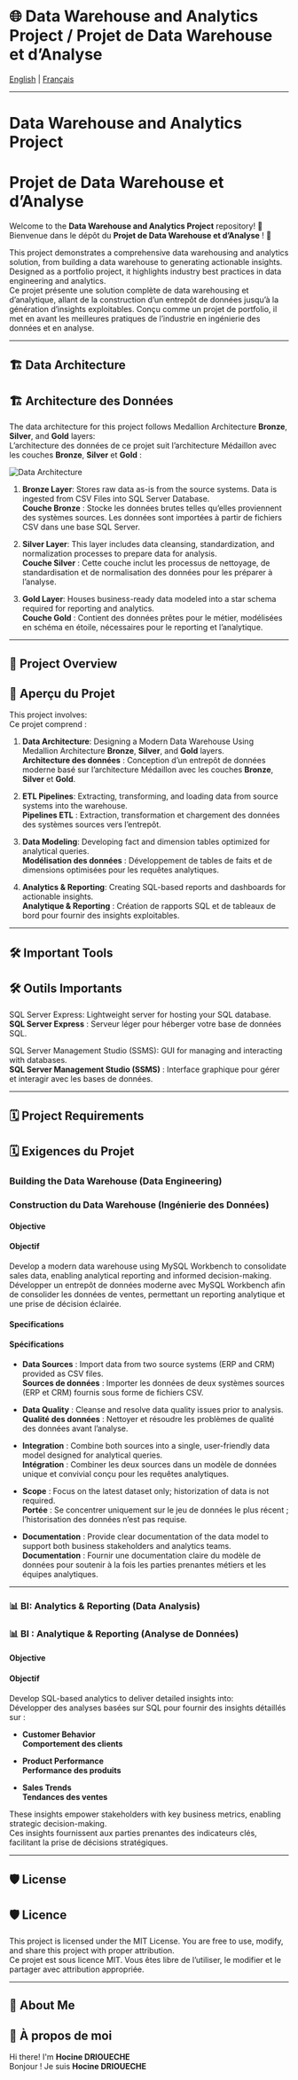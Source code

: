 # 🌐 Data Warehouse and Analytics Project / Projet de Data Warehouse et d’Analyse  

[English](#data-warehouse-and-analytics-project) | [Français](#projet-de-data-warehouse-et-danalyse)  

---

# Data Warehouse and Analytics Project  
# Projet de Data Warehouse et d’Analyse  

Welcome to the **Data Warehouse and Analytics Project** repository! 🚀  
Bienvenue dans le dépôt du **Projet de Data Warehouse et d’Analyse** ! 🚀  

This project demonstrates a comprehensive data warehousing and analytics solution, from building a data warehouse to generating actionable insights. Designed as a portfolio project, it highlights industry best practices in data engineering and analytics.  
Ce projet présente une solution complète de data warehousing et d’analytique, allant de la construction d’un entrepôt de données jusqu’à la génération d’insights exploitables. Conçu comme un projet de portfolio, il met en avant les meilleures pratiques de l’industrie en ingénierie des données et en analyse.  

---

## 🏗️ Data Architecture  
## 🏗️ Architecture des Données  

The data architecture for this project follows Medallion Architecture **Bronze**, **Silver**, and **Gold** layers:  
L’architecture des données de ce projet suit l’architecture Médaillon avec les couches **Bronze**, **Silver** et **Gold** :  

![Data Architecture](docs/data_architecture.png)  

1. **Bronze Layer**: Stores raw data as-is from the source systems. Data is ingested from CSV Files into SQL Server Database.  
   **Couche Bronze** : Stocke les données brutes telles qu’elles proviennent des systèmes sources. Les données sont importées à partir de fichiers CSV dans une base SQL Server.  

2. **Silver Layer**: This layer includes data cleansing, standardization, and normalization processes to prepare data for analysis.  
   **Couche Silver** : Cette couche inclut les processus de nettoyage, de standardisation et de normalisation des données pour les préparer à l’analyse.  

3. **Gold Layer**: Houses business-ready data modeled into a star schema required for reporting and analytics.  
   **Couche Gold** : Contient des données prêtes pour le métier, modélisées en schéma en étoile, nécessaires pour le reporting et l’analytique.  

---

## 📖 Project Overview  
## 📖 Aperçu du Projet  

This project involves:  
Ce projet comprend :  

1. **Data Architecture**: Designing a Modern Data Warehouse Using Medallion Architecture **Bronze**, **Silver**, and **Gold** layers.  
   **Architecture des données** : Conception d’un entrepôt de données moderne basé sur l’architecture Médaillon avec les couches **Bronze**, **Silver** et **Gold**.  

2. **ETL Pipelines**: Extracting, transforming, and loading data from source systems into the warehouse.  
   **Pipelines ETL** : Extraction, transformation et chargement des données des systèmes sources vers l’entrepôt.  

3. **Data Modeling**: Developing fact and dimension tables optimized for analytical queries.  
   **Modélisation des données** : Développement de tables de faits et de dimensions optimisées pour les requêtes analytiques.  

4. **Analytics & Reporting**: Creating SQL-based reports and dashboards for actionable insights.  
   **Analytique & Reporting** : Création de rapports SQL et de tableaux de bord pour fournir des insights exploitables.  

---

## 🛠️ Important Tools  
## 🛠️ Outils Importants  

SQL Server Express: Lightweight server for hosting your SQL database.  
**SQL Server Express** : Serveur léger pour héberger votre base de données SQL.  

SQL Server Management Studio (SSMS): GUI for managing and interacting with databases.  
**SQL Server Management Studio (SSMS)** : Interface graphique pour gérer et interagir avec les bases de données.  

---

## 🗓️ Project Requirements  
## 🗓️ Exigences du Projet  

### Building the Data Warehouse (Data Engineering)  
### Construction du Data Warehouse (Ingénierie des Données)  

#### Objective  
#### Objectif  

Develop a modern data warehouse using MySQL Workbench to consolidate sales data, enabling analytical reporting and informed decision-making.  
Développer un entrepôt de données moderne avec MySQL Workbench afin de consolider les données de ventes, permettant un reporting analytique et une prise de décision éclairée.  

#### Specifications  
#### Spécifications  

- **Data Sources** : Import data from two source systems (ERP and CRM) provided as CSV files.  
  **Sources de données** : Importer les données de deux systèmes sources (ERP et CRM) fournis sous forme de fichiers CSV.  

- **Data Quality** : Cleanse and resolve data quality issues prior to analysis.  
  **Qualité des données** : Nettoyer et résoudre les problèmes de qualité des données avant l’analyse.  

- **Integration** : Combine both sources into a single, user-friendly data model designed for analytical queries.  
  **Intégration** : Combiner les deux sources dans un modèle de données unique et convivial conçu pour les requêtes analytiques.  

- **Scope** : Focus on the latest dataset only; historization of data is not required.  
  **Portée** : Se concentrer uniquement sur le jeu de données le plus récent ; l’historisation des données n’est pas requise.  

- **Documentation** : Provide clear documentation of the data model to support both business stakeholders and analytics teams.  
  **Documentation** : Fournir une documentation claire du modèle de données pour soutenir à la fois les parties prenantes métiers et les équipes analytiques.  

---

### 📊 BI: Analytics & Reporting (Data Analysis)  
### 📊 BI : Analytique & Reporting (Analyse de Données)  

#### Objective  
#### Objectif  

Develop SQL-based analytics to deliver detailed insights into:  
Développer des analyses basées sur SQL pour fournir des insights détaillés sur :  

- **Customer Behavior**  
  **Comportement des clients**  

- **Product Performance**  
  **Performance des produits**  

- **Sales Trends**  
  **Tendances des ventes**  

These insights empower stakeholders with key business metrics, enabling strategic decision-making.  
Ces insights fournissent aux parties prenantes des indicateurs clés, facilitant la prise de décisions stratégiques.  

---

## 🛡️ License  
## 🛡️ Licence  

This project is licensed under the MIT License. You are free to use, modify, and share this project with proper attribution.  
Ce projet est sous licence MIT. Vous êtes libre de l’utiliser, le modifier et le partager avec attribution appropriée.  

---

## 🌟 About Me  
## 🌟 À propos de moi  

Hi there! I'm **Hocine DRIOUECHE**  
Bonjour ! Je suis **Hocine DRIOUECHE**  
